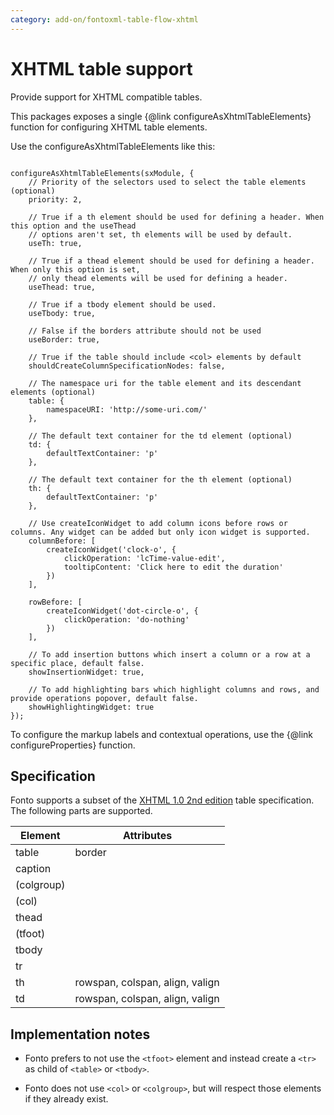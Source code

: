 ```yaml
---
category: add-on/fontoxml-table-flow-xhtml
---
```


# XHTML table support

Provide support for XHTML compatible tables.

This packages exposes a single {@link configureAsXhtmlTableElements} function for configuring XHTML table elements.

Use the configureAsXhtmlTableElements like this:

```

configureAsXhtmlTableElements(sxModule, {
	// Priority of the selectors used to select the table elements (optional)
	priority: 2,

	// True if a th element should be used for defining a header. When this option and the useThead
	// options aren't set, th elements will be used by default.
	useTh: true,

	// True if a thead element should be used for defining a header. When only this option is set,
	// only thead elements will be used for defining a header.
	useThead: true,

	// True if a tbody element should be used.
	useTbody: true,

	// False if the borders attribute should not be used
	useBorder: true,

	// True if the table should include <col> elements by default
	shouldCreateColumnSpecificationNodes: false,

	// The namespace uri for the table element and its descendant elements (optional)
	table: {
		namespaceURI: 'http://some-uri.com/'
	},

	// The default text container for the td element (optional)
	td: {
		defaultTextContainer: 'p'
	},

	// The default text container for the th element (optional)
	th: {
		defaultTextContainer: 'p'
	},

	// Use createIconWidget to add column icons before rows or columns. Any widget can be added but only icon widget is supported.
	columnBefore: [
		createIconWidget('clock-o', {
			clickOperation: 'lcTime-value-edit',
			tooltipContent: 'Click here to edit the duration'
		})
	],

	rowBefore: [
		createIconWidget('dot-circle-o', {
			clickOperation: 'do-nothing'
		})
	],

	// To add insertion buttons which insert a column or a row at a specific place, default false.
	showInsertionWidget: true,

	// To add highlighting bars which highlight columns and rows, and provide operations popover, default false.
	showHighlightingWidget: true
});

```

To configure the markup labels and contextual operations, use the {@link configureProperties} function.

## Specification

Fonto supports a subset of the [XHTML 1.0 2nd edition](https://www.w3.org/TR/xhtml1/dtds.html) table specification. The
following parts are supported.

| Element    | Attributes                      |
|------------|---------------------------------|
| table      | border                          |
| caption    |                                 |
| (colgroup) |                                 |
| (col)      |                                 |
| thead      |                                 |
| (tfoot)    |                                 |
| tbody      |                                 |
| tr         |                                 |
| th         | rowspan, colspan, align, valign |
| td         | rowspan, colspan, align, valign |

## Implementation notes

- Fonto prefers to not use the `<tfoot>` element and instead create a `<tr>` as child of `<table>` or `<tbody>`.

- Fonto does not use `<col>` or `<colgroup>`, but will respect those elements if they already exist.
